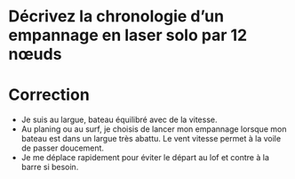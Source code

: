 # Décrivez la chronologie d’un empannage en laser solo par 12 nœuds

# Correction

- Je suis au largue, bateau équilibré avec de la vitesse.
- Au planing ou au surf, je choisis de lancer mon empannage lorsque mon bateau est dans un largue
très abattu. Le vent vitesse permet à la voile de passer doucement.
- Je me déplace rapidement pour éviter le départ au lof et contre à la barre si besoin.
